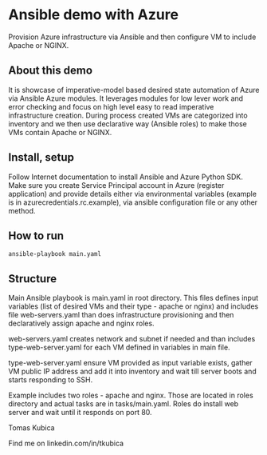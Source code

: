 # Ansible demo with Azure

Provision Azure infrastructure via Ansible and then configure VM to include Apache or NGINX.

## About this demo

It is showcase of imperative-model based desired state automation of Azure via Ansible Azure modules. It leverages modules for low lever work and error checking and focus on high level easy to read imperative infrastructure creation. During process created VMs are categorized into inventory and we then use declarative way (Ansible roles) to make those VMs contain Apache or NGINX.

## Install, setup

Follow Internet documentation to install Ansible and Azure Python SDK. Make sure you create Service Principal account in Azure (register application) and provide details either via environmental variables (example is in azurecredentials.rc.example), via ansible configuration file or any other method.

## How to run

```
ansible-playbook main.yaml
```

## Structure

Main Ansible playbook is main.yaml in root directory. This files defines input variables (list of desired VMs and their type - apache or nginx) and includes file web-servers.yaml than does infrastructure provisioning and then declaratively assign apache and nginx roles.

web-servers.yaml creates network and subnet if needed and than includes type-web-server.yaml for each VM defined in variables in main file.

type-web-server.yaml ensure VM provided as input variable exists, gather VM public IP address and add it into inventory and wait till server boots and starts responding to SSH.

Example includes two roles - apache and nginx. Those are located in roles directory and actual tasks are in tasks/main.yaml. Roles do install web server and wait until it responds on port 80.


Tomas Kubica

Find me on linkedin.com/in/tkubica

